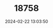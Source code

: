 ---
title: "18758"
category: "Pteropus scapulatus"
draft: false
date: 2024-02-22 13:03:50
languages:
  Spanish; Castilian: ["Zorro Volador de Queensland"]
  English: ["Little Red Flying Fox"]
---
